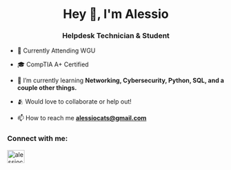 <h1 align="center">Hey 🌮, I'm Alessio</h1>
<h3 align="center">Helpdesk Technician & Student</h3>

- 🦉 Currently Attending WGU
- 🎓 CompTIA A+ Certified

- 🌱 I’m currently learning **Networking, Cybersecurity, Python, SQL, and a couple other things.**

- 🫂 Would love to collaborate or help out!

- 📫 How to reach me **alessiocats@gmail.com**

<h3 align="left">Connect with me:</h3>
<p align="left">
<a href="https://linkedin.com/in/alessiocs" target="blank"><img align="center" src="https://raw.githubusercontent.com/rahuldkjain/github-profile-readme-generator/master/src/images/icons/Social/linked-in-alt.svg" alt="alessiocs" height="30" width="40" /></a>
</p>
